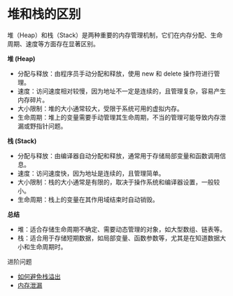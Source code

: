 # 堆和栈的区别
堆（Heap）和栈（Stack）是两种重要的内存管理机制，它们在内存分配、生命周期、速度等方面存在显著区别。

**堆 (Heap)**
- 分配与释放：由程序员手动分配和释放，使用 new 和 delete 操作符进行管理。
- 速度：访问速度相对较慢，因为地址不一定是连续的，且管理复杂，容易产生内存碎片。
- 大小限制：堆的大小通常较大，受限于系统可用的虚拟内存。
- 生命周期：堆上的变量需要手动管理其生命周期，不当的管理可能导致内存泄漏或野指针问题。

**栈 (Stack)**
- 分配与释放：由编译器自动分配和释放，通常用于存储局部变量和函数调用信息。
- 速度：访问速度快，因为地址是连续的，且管理简单。
- 大小限制：栈的大小通常是有限的，取决于操作系统和编译器设置，一般较小。
- 生命周期：栈上的变量在其作用域结束时自动销毁。

**总结**
- 堆：适合存储生命周期不确定、需要动态管理的对象，如大型数组、链表等。
- 栈：适合用于存储短期数据，如局部变量、函数参数等，尤其是在知道数据大小和生命周期时。

进阶问题
- [如何避免栈溢出](进阶.md#如何避免栈溢出)
- [内存泄漏](内存泄漏.md)